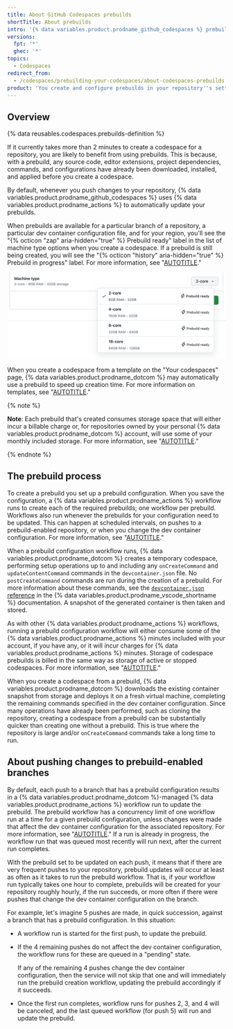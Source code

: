 ```yaml
---
title: About GitHub Codespaces prebuilds
shortTitle: About prebuilds
intro: '{% data variables.product.prodname_github_codespaces %} prebuilds help to speed up the creation of new codespaces for large or complex repositories.'
versions:
  fpt: '*'
  ghec: '*'
topics:
  - Codespaces
redirect_from:
  - /codespaces/prebuilding-your-codespaces/about-codespaces-prebuilds
product: 'You create and configure prebuilds in your repository''s settings. {% data reusables.gated-features.codespaces-repo %}'
---
```


## Overview

{% data reusables.codespaces.prebuilds-definition %}

If it currently takes more than 2 minutes to create a codespace for a repository, you are likely to benefit from using prebuilds. This is because, with a prebuild, any source code, editor extensions, project dependencies, commands, and configurations have already been downloaded, installed, and applied before you create a codespace.

By default, whenever you push changes to your repository, {% data variables.product.prodname_github_codespaces %} uses {% data variables.product.prodname_actions %} to automatically update your prebuilds.

When prebuilds are available for a particular branch of a repository, a particular dev container configuration file, and for your region, you'll see the "{% octicon "zap" aria-hidden="true"  %} Prebuild ready" label in the list of machine type options when you create a codespace. If a prebuild is still being created, you will see the "{% octicon "history" aria-hidden="true"  %} Prebuild in progress" label. For more information, see "[AUTOTITLE](/codespaces/developing-in-codespaces/creating-a-codespace-for-a-repository#creating-a-codespace-for-a-repository)."

![Screenshot of a list of available machine types: 2, 4, 8, 16, and 32 core, all labeled "Prebuild ready."](/assets/images/help/codespaces/choose-custom-machine-type.png)

When you create a codespace from a template on the "Your codespaces" page, {% data variables.product.prodname_dotcom %} may automatically use a prebuild to speed up creation time. For more information on templates, see "[AUTOTITLE](/codespaces/developing-in-codespaces/creating-a-codespace-from-a-template)."

{% note %}

**Note**: Each prebuild that's created consumes storage space that will either incur a billable charge or, for repositories owned by your personal {% data variables.product.prodname_dotcom %} account, will use some of your monthly included storage. For more information, see "[AUTOTITLE](/billing/managing-billing-for-github-codespaces/about-billing-for-github-codespaces#about-billing-for-codespaces-prebuilds)."

{% endnote %}

## The prebuild process

To create a prebuild you set up a prebuild configuration. When you save the configuration, a {% data variables.product.prodname_actions %} workflow runs to create each of the required prebuilds; one workflow per prebuild. Workflows also run whenever the prebuilds for your configuration need to be updated. This can happen at scheduled intervals, on pushes to a prebuild-enabled repository, or when you change the dev container configuration. For more information, see "[AUTOTITLE](/codespaces/prebuilding-your-codespaces/configuring-prebuilds#configuring-prebuilds)."

When a prebuild configuration workflow runs, {% data variables.product.prodname_dotcom %} creates a temporary codespace, performing setup operations up to and including any `onCreateCommand` and `updateContentCommand` commands in the `devcontainer.json` file. No `postCreateCommand` commands are run during the creation of a prebuild. For more information about these commands, see the [`devcontainer.json` reference](https://code.visualstudio.com/docs/remote/devcontainerjson-reference#_devcontainerjson-properties) in the {% data variables.product.prodname_vscode_shortname %} documentation. A snapshot of the generated container is then taken and stored.

As with other {% data variables.product.prodname_actions %} workflows, running a prebuild configuration workflow will either consume some of the {% data variables.product.prodname_actions %} minutes included with your account, if you have any, or it will incur charges for {% data variables.product.prodname_actions %} minutes. Storage of codespace prebuilds is billed in the same way as storage of active or stopped codespaces. For more information, see "[AUTOTITLE](/billing/managing-billing-for-github-codespaces/about-billing-for-github-codespaces#about-billing-for-codespaces-prebuilds)."

When you create a codespace from a prebuild, {% data variables.product.prodname_dotcom %} downloads the existing container snapshot from storage and deploys it on a fresh virtual machine, completing the remaining commands specified in the dev container configuration. Since many operations have already been performed, such as cloning the repository, creating a codespace from a prebuild can be substantially quicker than creating one without a prebuild. This is true where the repository is large and/or `onCreateCommand` commands take a long time to run.

## About pushing changes to prebuild-enabled branches

By default, each push to a branch that has a prebuild configuration results in a {% data variables.product.prodname_dotcom %}-managed {% data variables.product.prodname_actions %} workflow run to update the prebuild. The prebuild workflow has a concurrency limit of one workflow run at a time for a given prebuild configuration, unless changes were made that affect the dev container configuration for the associated repository. For more information, see "[AUTOTITLE](/codespaces/setting-up-your-project-for-codespaces/adding-a-dev-container-configuration/introduction-to-dev-containers)." If a run is already in progress, the workflow run that was queued most recently will run next, after the current run completes.

With the prebuild set to be updated on each push, it means that if there are very frequent pushes to your repository, prebuild updates will occur at least as often as it takes to run the prebuild workflow. That is, if your workflow run typically takes one hour to complete, prebuilds will be created for your repository roughly hourly, if the run succeeds, or more often if there were pushes that change the dev container configuration on the branch.

For example, let's imagine 5 pushes are made, in quick succession, against a branch that has a prebuild configuration. In this situation:

- A workflow run is started for the first push, to update the prebuild.
- If the 4 remaining pushes do not affect the dev container configuration, the workflow runs for these are queued in a "pending" state.

  If any of the remaining 4 pushes change the dev container configuration, then the service will not skip that one and will immediately run the prebuild creation workflow, updating the prebuild accordingly if it succeeds.

- Once the first run completes, workflow runs for pushes 2, 3, and 4 will be canceled, and the last queued workflow (for push 5) will run and update the prebuild.
